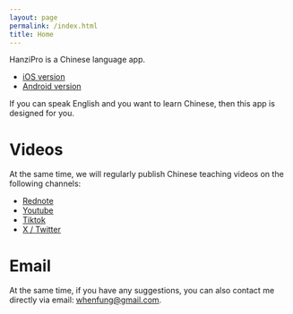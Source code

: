 ```yaml
---
layout: page
permalink: /index.html
title: Home
---
```


HanziPro is a Chinese language app.

- [iOS version](https://apps.apple.com/us/app/hanzipro/id6670532165)
- [Android version](https://play.google.com/store/apps/details?id=com.habitism.hanzipro)

If you can speak English and you want to learn Chinese, then this app is designed for you.

# Videos

At the same time, we will regularly publish Chinese teaching videos on the following channels:

- [Rednote](https://www.xiaohongshu.com/user/profile/65bb0d64000000000e025281)
- [Youtube](https://www.youtube.com/@dengwenfeng)
- [Tiktok](https://www.tiktok.com/@habitist)
- [X / Twitter](https://x.com/whenfung)

# Email

At the same time, if you have any suggestions, you can also contact me directly via email: whenfung@gmail.com.